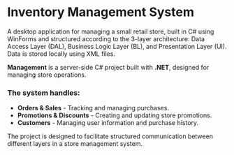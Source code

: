 # Inventory Management System
A desktop application for managing a small retail store, built in C# using WinForms and structured according to the 3-layer architecture:
Data Access Layer (DAL), Business Logic Layer (BL), and Presentation Layer (UI).
Data is stored locally using XML files.

 **Management** is a server-side C# project built with **.NET**, designed for managing store operations.
<br>
### The system handles:
-  **Orders & Sales** - Tracking and managing purchases.
-  **Promotions & Discounts** - Creating and updating store promotions.
-  **Customers** - Managing user information and purchase history.

The project is designed to facilitate structured communication between different layers in a store management system.

